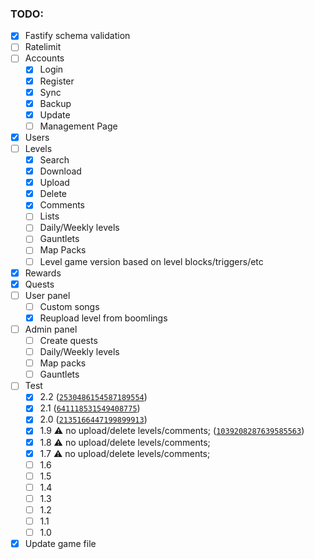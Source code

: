 ### TODO:

- [x] Fastify schema validation
- [ ] Ratelimit
- [ ] Accounts
	- [x] Login
	- [x] Register
	- [x] Sync
	- [x] Backup
    - [x] Update
	- [ ] Management Page
- [x] Users
- [ ] Levels
    - [x] Search
    - [x] Download
    - [x] Upload
    - [x] Delete
    - [x] Comments
    - [ ] Lists
    - [ ] Daily/Weekly levels
    - [ ] Gauntlets
    - [ ] Map Packs
    - [ ] Level game version based on level blocks/triggers/etc
- [x] Rewards
- [x] Quests
- [ ] User panel
    - [ ] Custom songs
    - [x] Reupload level from boomlings
- [ ] Admin panel
    - [ ] Create quests
    - [ ] Daily/Weekly levels
    - [ ] Map packs
    - [ ] Gauntlets
- [ ] Test
    - [x] 2.2 ([`2530486154587189554`](https://steamdb.info/depot/322171/history/?changeid=M:2530486154587189554))
    - [x] 2.1 ([`641118531549408775`](https://steamdb.info/depot/322171/history/?changeid=M:641118531549408775))
    - [x] 2.0 ([`2135166447199899913`](https://steamdb.info/depot/322171/history/?changeid=M:2135166447199899913))
    - [x] 1.9 :warning: no upload/delete levels/comments; ([`1039208287639585563`](https://steamdb.info/depot/322171/history/?changeid=M:1039208287639585563))
    - [x] 1.8 :warning: no upload/delete levels/comments;
    - [x] 1.7 :warning: no upload/delete levels/comments;
    - [ ] 1.6
    - [ ] 1.5
    - [ ] 1.4
    - [ ] 1.3
    - [ ] 1.2
    - [ ] 1.1
    - [ ] 1.0
- [x] Update game file
